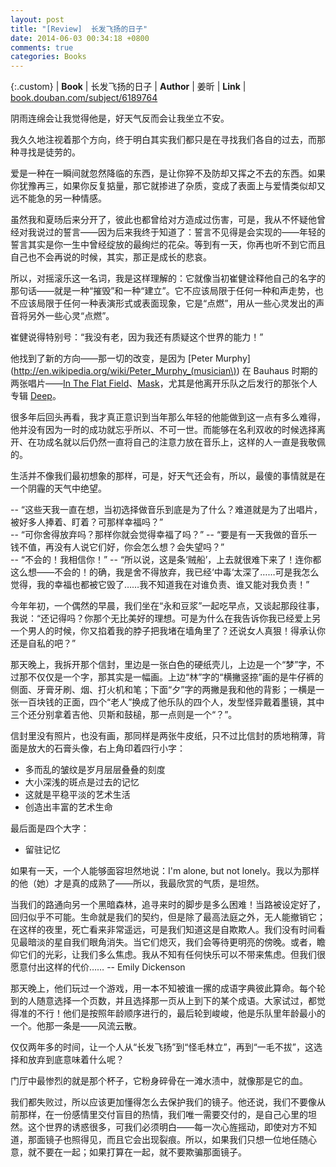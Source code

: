 ```yaml
---
layout: post
title: "[Review]  长发飞扬的日子"
date: 2014-06-03 00:34:18 +0800
comments: true
categories: Books
---
```


{:.custom}
| **Book**    | 长发飞扬的日子
| **Author**  | 姜昕
| **Link**    | [book.douban.com/subject/6189764](http://book.douban.com/subject/6189764/)

阴雨连绵会让我觉得他是，好天气反而会让我坐立不安。

我久久地注视着那个方向，终于明白其实我们都只是在寻找我们各自的过去，而那种寻找是徒劳的。

爱是一种在一瞬间就忽然降临的东西，是让你猝不及防却又挥之不去的东西。如果你犹豫再三，如果你反复掂量，那它就掺进了杂质，变成了表面上与爱情类似却又远不能急的另一种情感。

虽然我和夏旸后来分开了，彼此也都曾给对方造成过伤害，可是，我从不怀疑他曾经对我说过的誓言——因为后来我终于知道了：誓言不见得是会实现的——年轻的誓言其实是你一生中曾经绽放的最绚烂的花朵。等到有一天，你再也听不到它而且自己也不会再说的时候，其实，那正是成长的悲哀。

所以，对摇滚乐这一名词，我是这样理解的：它就像当初崔健诠释他自己的名字的那句话——就是一种“摧毁”和一种“建立”。它不应该局限于任何一种和声走势，也不应该局限于任何一种表演形式或表面现象，它是“点燃”，用从一些心灵发出的声音将另外一些心灵“点燃”。

崔健说得特别号：“我没有老，因为我还有质疑这个世界的能力！”

他找到了新的方向——那一切的改变，是因为 [Peter Murphy](http://en.wikipedia.org/wiki/Peter_Murphy_(musician\)) 在 Bauhaus 时期的两张唱片——[In The Flat Field](http://www.xiami.com/album/50278?spm=0.0.0.0.vuZDIm)、[Mask](http://www.xiami.com/album/50279?spm=0.0.0.0.vuZDIm)，尤其是他离开乐队之后发行的那张个人专辑 [Deep](http://www.xiami.com/album/55495?spm=0.0.0.0.7DIi01)。

很多年后回头再看，我才真正意识到当年那么年轻的他能做到这一点有多么难得，他并没有因为一时的成功就忘乎所以、不可一世。而能够在名利双收的时候选择离开、在功成名就以后仍然一直将自己的注意力放在音乐上，这样的人一直是我敬佩的。

生活并不像我们最初想象的那样，可是，好天气还会有，所以，最傻的事情就是在一个阴霾的天气中绝望。

-- “这些天我一直在想，当初选择做音乐到底是为了什么？难道就是为了出唱片，被好多人捧着、盯着？可那样幸福吗？”  
-- “可你舍得放弃吗？那样你就会觉得幸福了吗？”
-- “要是有一天我做的音乐一钱不值，再没有人说它们好，你会怎么想？会失望吗？”  
-- “不会的！我相信你！”
-- “所以说，这是条‘贼船’，上去就很难下来了！连你都这么想——不会的！的确，我是舍不得放弃，我已经‘中毒‘太深了……可是我怎么觉得，我的幸福也都被它毁了……我不知道我在对谁负责、谁又能对我负责！”

今年年初，一个偶然的早晨，我们坐在“永和豆浆”一起吃早点，又谈起那段往事，我说：“还记得吗？你那个无比美好的理想。可是为什么在我告诉你我已经爱上另一个男人的时候，你又掐着我的脖子把我堵在墙角里了？还说女人真狠！得承认你还是自私的吧？”

那天晚上，我拆开那个信封，里边是一张白色的硬纸壳儿，上边是一个“梦”字，不过那不仅仅是一个字，那其实是一幅画。上边“林”字的“横撇竖捺”画的是牛仔裤的侧面、牙膏牙刷、烟、打火机和笔；下面“夕”字的两撇是我和他的背影；一横是一张一百块钱的正面，四个“老人”换成了他乐队的四个人，发型怪异戴着墨镜，其中三个还分别拿着吉他、贝斯和鼓槌，那一点则是一个“？”。

信封里没有照片，也没有画，那同样是两张牛皮纸，只不过比信封的质地稍薄，背面是放大的石膏头像，右上角印着四行小字：
    
- 多而乱的皱纹是岁月层层叠叠的刻度  
- 大小深浅的斑点是过去的记忆  
- 这就是平稳平淡的艺术生活  
- 创造出丰富的艺术生命  

最后面是四个大字：  

- 留驻记忆

如果有一天，一个人能够面容坦然地说：I'm alone, but not lonely。我以为那样的他（她）才是真的成熟了——所以，我最欣赏的气质，是坦然。

当我们的路通向另一个黑暗森林，追寻来时的脚步是多么困难！当路被设定好了，回归似乎不可能。生命就是我们的契约，但是除了最高法庭之外，无人能撤销它；在这样的夜里，死亡看来非常遥远，可是我们知道这是自欺欺人。我们没有时间看见最暗淡的星自我们眼角消失。当它们熄灭，我们会等待更明亮的傍晚。或者，瞻仰它们的光彩，让我们多么焦虑。我从不知有任何快乐可以不带来焦虑。但我们很愿意付出这样的代价……
-- Emily Dickenson

那天晚上，他们玩过一个游戏，用一本不知被谁一摞的成语字典彼此算命。每个轮到的人随意选择一个页数，并且选择那一页从上到下的某个成语。大家试过，都觉得准的不行！他们是按照年龄顺序进行的，最后轮到峻峻，他是乐队里年龄最小的一个。他那一条是——风流云散。

仅仅两年多的时间，让一个人从“长发飞扬”到“怪毛林立”，再到“一毛不拔”，这选择和放弃到底意味着什么呢？

门厅中最惨烈的就是那个杯子，它粉身碎骨在一滩水渍中，就像那是它的血。

我们都失败过，所以应该更加懂得怎么去保护我们的镜子。他还说，我们不要像从前那样，在一份感情里交付盲目的热情，我们唯一需要交付的，是自己心里的坦然。这个世界的诱惑很多，可我们必须明白——每一次心旌摇动，即使对方不知道，那面镜子也照得见，而且它会出现裂痕。所以，如果我们只想一位地任随心意，就不要在一起；如果打算在一起，就不要欺骗那面镜子。


